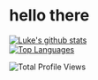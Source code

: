 # hello there
[![Luke's github stats](https://github-readme-stats.vercel.app/api?username=BluCobalt&count_private=true&show_icons=true&theme=cobalt)](https://github.com/anuraghazra/github-readme-stats)
<br>
[![Top Languages](https://github-readme-stats.vercel.app/api/top-langs/?username=blucobalt&theme=cobalt)](https://github.com/anuraghazra/github-readme-stats)

![Total Profile Views](https://profile-counter.glitch.me/BluCobalt/count.svg)
